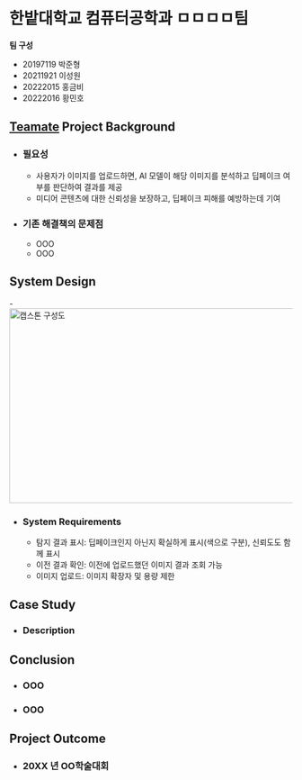 # 한밭대학교 컴퓨터공학과 ㅁㅁㅁㅁ팀

**팀 구성**
- 20197119 박준형 
- 20211921 이성원
- 20222015 홍금비
- 20222016 황민호

## <u>Teamate</u> Project Background
- ### 필요성
  - 사용자가 이미지를 업로드하면, AI 모델이 해당 이미지를 분석하고 딥페이크 여부를 판단하여 결과를 제공
  - 미디어 콘텐츠에 대한 신뢰성을 보장하고, 딥페이크 피해를 예방하는데 기여
- ### 기존 해결책의 문제점
  - OOO
  - OOO
  
## System Design
-<img width="825" height="346" alt="캡스톤 구성도" src="https://github.com/user-attachments/assets/30ecbe15-70e5-4c94-b6fa-cf2f8e7c7206" />

  - ### System Requirements
    - 탐지 결과 표시: 딥페이크인지 아닌지 확실하게 표시(색으로 구분), 신뢰도도 함께 표시
    - 이전 결과 확인: 이전에 업로드했던 이미지 결과 조회 가능
    - 이미지 업로드: 이미지 확장자 및 용량 제한
    
## Case Study
  - ### Description
  
  
## Conclusion
  - ### OOO
  - ### OOO
  
## Project Outcome
- ### 20XX 년 OO학술대회 
